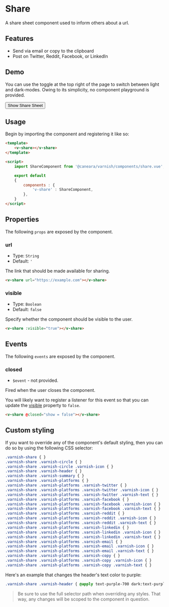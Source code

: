 # Share

A share sheet component used to inform others about a url.

## Features

* Send via email or copy to the clipboard
* Post on Twitter, Reddit, Facebook, or LinkedIn

## Demo

You can use the toggle at the top right of the page to switch between light and dark-modes. Owing to its simplicity, no component playground is provided.

<!-- Setup -->
<script setup>
    import { ref } from 'vue';
    import ShareComponent from '../../src/components/share.vue';

    let show = ref(false);
</script>

<!-- Demo -->
<div class="bg-gray-100 dark:bg-black flex justify-center rounded-md p-6 mt-8">
    <ClientOnly>
        <ShareComponent :visible="show" @closed="show = false"></ShareComponent>
    </ClientOnly>
    <button @click="show = true"
            class="bg-sky-700 text-white px-3 py-1 mt-10 mb-12 rounded-md">
        Show Share Sheet
    </button>
</div>

## Usage

Begin by importing the component and registering it like so:

```html
<template>
    <v-share></v-share>
</template>

<script>
    import ShareComponent from '@caneara/varnish/components/share.vue';

    export default
    {
        components : {
            'v-share' : ShareComponent,
        },
    }
</script>
```

## Properties

The following `props` are exposed by the component.

### url

- Type: `String`
- Default: `'`

The link that should be made available for sharing.

```html
<v-share url="https://example.com"></v-share>
```

### visible

- Type: `Boolean`
- Default: `false`

Specify whether the component should be visible to the user.

```html
<v-share :visible="true"></v-share>
```

## Events

The following `events` are exposed by the component.

### closed

- `$event` - not provided.

Fired when the user closes the component.

You will likely want to register a listener for this event so that you can update the [visible](#visible) property to `false`.

```html
<v-share @closed="show = false"></v-share>
```

## Custom styling

If you want to override any of the component's default styling, then you can do so by using the following CSS selector:

```css
.varnish-share { }
.varnish-share .varnish-circle { }
.varnish-share .varnish-circle .varnish-icon { }
.varnish-share .varnish-header { }
.varnish-share .varnish-summary { }
.varnish-share .varnish-platforms { }
.varnish-share .varnish-platforms .varnish-twitter { }
.varnish-share .varnish-platforms .varnish-twitter .varnish-icon { }
.varnish-share .varnish-platforms .varnish-twitter .varnish-text { }
.varnish-share .varnish-platforms .varnish-facebook { }
.varnish-share .varnish-platforms .varnish-facebook .varnish-icon { }
.varnish-share .varnish-platforms .varnish-facebook .varnish-text { }
.varnish-share .varnish-platforms .varnish-reddit { }
.varnish-share .varnish-platforms .varnish-reddit .varnish-icon { }
.varnish-share .varnish-platforms .varnish-reddit .varnish-text { }
.varnish-share .varnish-platforms .varnish-linkedin { }
.varnish-share .varnish-platforms .varnish-linkedin .varnish-icon { }
.varnish-share .varnish-platforms .varnish-linkedin .varnish-text { }
.varnish-share .varnish-platforms .varnish-email { }
.varnish-share .varnish-platforms .varnish-email .varnish-icon { }
.varnish-share .varnish-platforms .varnish-email .varnish-text { }
.varnish-share .varnish-platforms .varnish-copy { }
.varnish-share .varnish-platforms .varnish-copy .varnish-icon { }
.varnish-share .varnish-platforms .varnish-copy .varnish-text { }
```

Here's an example that changes the header's text color to purple:

```css
.varnish-share .varnish-header { @apply text-purple-700 dark:text-purple-400 }
```

> Be sure to use the full selector path when overriding any styles. That way, any changes will be scoped to the component in question.